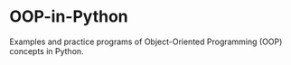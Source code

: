 # OOP-in-Python
Examples and practice programs of Object-Oriented Programming (OOP) concepts in Python.
